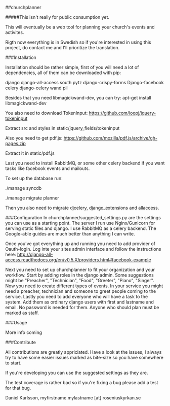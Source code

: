 ##churchplanner

#####This isn't really for public consumption yet.

This will eventually be a web tool for planning your church's events and activites.

Rigth now everything is in Swedish so if you're interested in using this project, 
do contact me and I'll prioritize the translation. 

###Installation

Installation should be rather simple, first of you will need a lot of dependencies, all of them can be downloaded with pip:

django
django-all-access
south
pytz
django-crispy-forms
Django-facebook
celery
django-celery
wand
pil

Besides that you need libmagickwand-dev, you can try:
apt-get install libmagickwand-dev

You also need to download TokenInput: 
https://github.com/loopj/jquery-tokeninput 

Extract src and styles in static/jquery_fields/tokeninput

Also you need to get pdf.js: https://github.com/mozilla/pdf.js/archive/gh-pages.zip

Extract it in static/pdf.js

Last you need to install RabbitMQ, or some other celery backend if you want tasks like facebook events and mailouts.

To set up the database run:

./manage syncdb

./manage migrate planner

Then you also need to migrate djcelery, django_extensions and allaccess.

###Configuration
In churchplanner/suggested_settings.py are the settings you can use as a starting point. The server I run
use Nginx/Gunicorn for serving static files and django. I use RabbitMQ as a celery backend. The Google-able
guides are much better than anything I can write.

Once you've got everything up and running you need to add provider of Oauth-login. Log inte your sites admin interface 
and follow the instructions here: http://django-all-access.readthedocs.org/en/v0.5.X/providers.html#facebook-example
 
Next you need to set up churchplanner to fit your organization and your workflow. Start by adding roles in the django admin. Some suggestions might be "Preacher", "Technician", "Food", "Greeter", "Piano", "Singer". Now you need to create different types of events. In your service you might need a preacher, technician and someone to greet people coming to the service. Lastly you need to add everyone who will have a task to the system. Add them as ordinary django users with first and lastname and email. No password is needed for them. Anyone who should plan must be marked as staff.

###Usage

More info coming

###Contribute

All contributions are greatly appriciated. Have a look at the issues, I always try to have some easier issues marked as bite-size so you have somewhere to start.

If you're developing you can use the suggested settings as they are.

The test coverage is rather bad so if you're fixing a bug please add a test for that bug.

Daniel Karlsson, myfirstname.mylastname [at] roseniuskyrkan.se
